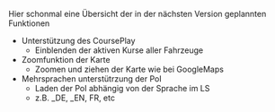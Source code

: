Hier schonmal eine Übersicht der in der nächsten Version geplannten Funktionen

- Unterstützung des CoursePlay
  - Einblenden der aktiven Kurse aller Fahrzeuge
- Zoomfunktion der Karte
  - Zoomen und ziehen der Karte wie bei GoogleMaps
- Mehrsprachen unterstütrzung der PoI
  - Laden der PoI abhängig von der Sprache im LS
  - z.B. _DE, _EN, FR, etc